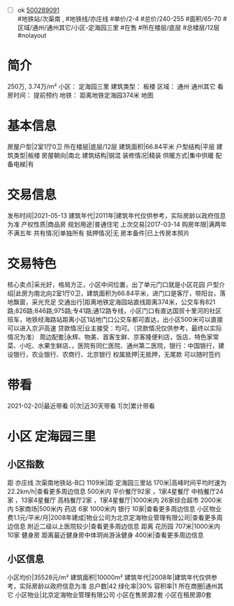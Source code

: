 - [ ] ok [500289091](https://bj.5i5j.com/ershoufang/500289091.html)  
 #地铁站/次渠南 ,  #地铁线/亦庄线
#单价/2-4 #总价/240-255 #面积/65-70   #区域/通州/通州其它/小区-定海园三里 #在售 #所在楼层/底层 #总楼层/12层 #nolayout 
# 简介 
 250万,  3.74万/m² 
小区： 定海园三里
建筑类型： 板楼
区域： 通州 通州其它
看房时间： 提前预约
地铁： 距离地铁定海园374米 地图
# 基本信息 
 房屋户型|2室1厅0卫
所在楼层|底层/12层
建筑面积|66.84平米
户型结构|平层
建筑类型|板楼
房屋朝向|南北
建筑结构|钢混
装修情况|精装
供暖方式|集中供暖
配备电梯|有
# 交易信息 
 发布时间|2021-05-13
建筑年代|2011年|建筑年代仅供参考，实际房龄以政府信息为准
产权性质|商品房
规划用途|普通住宅
上次交易|2017-03-14
购房年限|满两年不满五年
共有情况|单独所有
抵押情况|无
房本备件|已上传房本照片
# 交易特色 
 核心卖点|采光好，格局方正，小区中间位置，出了单元门口就是小区花园
户型介绍|此房为南北向2室1厅0卫，建筑面积为66.84平米，进门口是客厅，带阳台，落地飘窗，采光充足
交通出行|距离地铁定海园站直线距离374米，公交车有821路;826路;846路;975路;专41路;通12路专线，小区门口有直达国贸十里河的社区班车，地铁经海路站距离小区1站地门口公交车都可直达，出小区500米可以直接可以进入京沪高速
贷款情况|业主接受：均可。（贷款情况仅供参考，最终以实际情况为准）
周边配套|永辉、物美、首客生鲜、京客隆便利店，饭店、特色家常菜、小吃、水果生鲜店、，医院有同仁医院、通州第二医院，银行：中国银行，建设银行，农业银行、农商行、北京银行
权属抵押|无抵押，无尾款  可以随时签约
# 带看 
 2021-02-20|最近带看	 0|次|近30天带看	 1|次|累计带看
# 小区 定海园三里
## 小区指数 
 距 亦庄线 次渠南地铁站-B口 1109米|距 定海园三里站 170米|高峰时间平均时速为22.2km/h|查看更多周边信息
500米内 平价餐厅92家 ，1家4星餐厅
中档餐厅24家 ，13家4星餐厅
高档餐厅2家 ，1家4星餐厅|1000米内 26家综合超市
2000米内 5家商场|500米内 药店 6家
1000米内 银行 10家|查看更多周边信息
小区物业费1.1元/平米/月|2008年建成|物业公司为北京定海物业管理有限公司|查看更多周边信息
附近二级以上医院较少|查看更多周边信息
距离 花历园 707米|1000米内 10家 健身房
距离最近健身房中体玥尚游泳健身 400米|查看更多周边信息
## 小区信息 
 小区均价|35528元/m²
建筑面积|10000m²
建筑年代|2008年|建筑年代仅供参考，实际房龄以政府信息为准
总户数|42
绿化率|30%
容积率|1
所在商圈|通州其它
小区物业|北京定海物业管理有限公司
小区在售房源2套
小区在租房源0套
